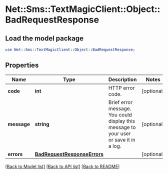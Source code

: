 # Net::Sms::TextMagicClient::Object::BadRequestResponse

## Load the model package
```perl
use Net::Sms::TextMagicClient::Object::BadRequestResponse;
```

## Properties
Name | Type | Description | Notes
------------ | ------------- | ------------- | -------------
**code** | **int** | HTTP error code. | [optional] 
**message** | **string** | Brief error message. You could display this message to your user or save it in a log. | [optional] 
**errors** | [**BadRequestResponseErrors**](BadRequestResponseErrors.md) |  | [optional] 

[[Back to Model list]](../README.md#documentation-for-models) [[Back to API list]](../README.md#documentation-for-api-endpoints) [[Back to README]](../README.md)


